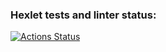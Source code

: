 ### Hexlet tests and linter status:
[![Actions Status](https://github.com/Lunycat/java-project-99/actions/workflows/hexlet-check.yml/badge.svg)](https://github.com/Lunycat/java-project-99/actions)